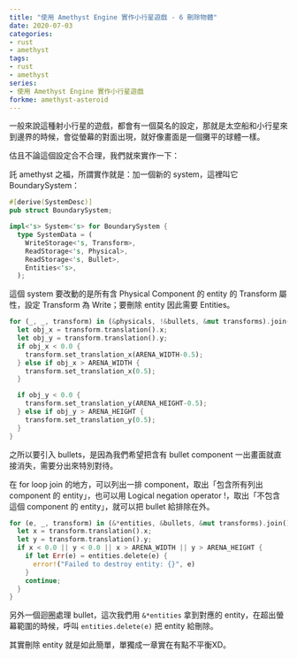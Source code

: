 ```yaml
---
title: "使用 Amethyst Engine 實作小行星遊戲 - 6 刪除物體"
date: 2020-07-03
categories:
- rust
- amethyst
tags:
- rust
- amethyst
series:
- 使用 Amethyst Engine 實作小行星遊戲
forkme: amethyst-asteroid
---
```


一般來說這種射小行星的遊戲，都會有一個莫名的設定，那就是太空船和小行星來到邊界的時候，會從螢幕的對面出現，就好像畫面是一個攤平的球體一樣。  
<!--more-->
估且不論這個設定合不合理，我們就來實作一下：  

託 amethyst 之福，所謂實作就是：加一個新的 system，這裡叫它 BoundarySystem：  
```rust
#[derive(SystemDesc)]
pub struct BoundarySystem;

impl<'s> System<'s> for BoundarySystem {
  type SystemData = (
    WriteStorage<'s, Transform>,
    ReadStorage<'s, Physical>,
    ReadStorage<'s, Bullet>,
    Entities<'s>,
  );
```

這個 system 要改動的是所有含 Physical Component 的 entity 的 Transform 屬性，設定 Transform 為 Write；要刪除 entity 因此需要 Entities。  
```rust
for (_, _, transform) in (&physicals, !&bullets, &mut transforms).join() {
  let obj_x = transform.translation().x;
  let obj_y = transform.translation().y;
  if obj_x < 0.0 {
    transform.set_translation_x(ARENA_WIDTH-0.5);
  } else if obj_x > ARENA_WIDTH {
    transform.set_translation_x(0.5);
  }

  if obj_y < 0.0 {
    transform.set_translation_y(ARENA_HEIGHT-0.5);
  } else if obj_y > ARENA_HEIGHT {
    transform.set_translation_y(0.5);
  }
}
```

之所以要引入 bullets，是因為我們希望把含有 bullet component 一出畫面就直接消失，需要分出來特別對待。

在 for loop join 的地方，可以列出一排 component，取出「包含所有列出 component 的 entity」，也可以用 Logical negation operator !，取出「不包含這個 component 的 entity」，就可以把 bullet 給排除在外。  
```rust
for (e, _, transform) in (&*entities, &bullets, &mut transforms).join() {
  let x = transform.translation().x;
  let y = transform.translation().y;
  if x < 0.0 || y < 0.0 || x > ARENA_WIDTH || y > ARENA_HEIGHT {
    if let Err(e) = entities.delete(e) {
      error!("Failed to destroy entity: {}", e)
    }
    continue;
  }
}
```
另外一個迴圈處理 bullet，這次我們用 `&*entities` 拿到對應的 entity，在超出螢幕範圍的時候，呼叫 `entities.delete(e)` 把 entity 給刪除。  

其實刪除 entity 就是如此簡單，單獨成一章實在有點不平衡XD。  
